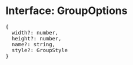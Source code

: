# Interface: GroupOptions

<pre>
{
  width?: number,
  height?: number,
  name?: string,
  style?: <Ref to="./group-style">GroupStyle</Ref>
}
</pre>

